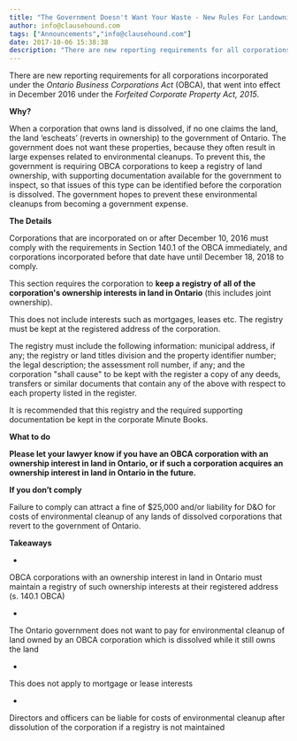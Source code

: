 ```yaml
---
title: "The Government Doesn't Want Your Waste - New Rules For Landowning Corporations"
author: info@clausehound.com
tags: ["Announcements","info@clausehound.com"]
date: 2017-10-06 15:38:38
description: "There are new reporting requirements for all corporations incorporated under the Ontario Business Corporations Act (OBCA), that went into effect in December 2016 under the Forfeited Corporate Property..."
---
```


There are new reporting requirements for all corporations incorporated under the *Ontario Business Corporations Act* (OBCA), that went into effect in December 2016 under the *Forfeited Corporate Property Act, 2015*.

**Why?**

When a corporation that owns land is dissolved, if no one claims the land, the land ‘escheats’ (reverts in ownership) to the government of Ontario. The government does not want these properties, because they often result in large expenses related to environmental cleanups. To prevent this, the government is requiring OBCA corporations to keep a registry of land ownership, with supporting documentation available for the government to inspect, so that issues of this type can be identified before the corporation is dissolved. The government hopes to prevent these environmental cleanups from becoming a government expense.

**The Details**

Corporations that are incorporated on or after December 10, 2016 must comply with the requirements in Section 140.1 of the OBCA immediately, and corporations incorporated before that date have until December 18, 2018 to comply.

This section requires the corporation to **keep a registry of all of the corporation's ownership interests in land in Ontario** (this includes joint ownership).

This does not include interests such as mortgages, leases etc. The registry must be kept at the registered address of the corporation.

The registry must include the following information: municipal address, if any; the registry or land titles division and the property identifier number; the legal description; the assessment roll number, if any; and the corporation "shall cause" to be kept with the register a copy of any deeds, transfers or similar documents that contain any of the above with respect to each property listed in the register.

It is recommended that this registry and the required supporting documentation be kept in the corporate Minute Books.

**What to do**

**Please let your lawyer know if you have an OBCA corporation with an ownership interest in land in Ontario, or if such a corporation acquires an ownership interest in land in Ontario in the future.**

**If you don’t comply**

Failure to comply can attract a fine of $25,000 and/or liability for D&O for costs of environmental cleanup of any lands of dissolved corporations that revert to the government of Ontario.

**Takeaways**

- 
OBCA corporations with an ownership interest in land in Ontario must maintain a registry of such ownership interests at their registered address (s. 140.1 OBCA)

- 
The Ontario government does not want to pay for environmental cleanup of land owned by an OBCA corporation which is dissolved while it still owns the land

- 
This does not apply to mortgage or lease interests

- 
Directors and officers can be liable for costs of environmental cleanup after dissolution of the corporation if a registry is not maintained